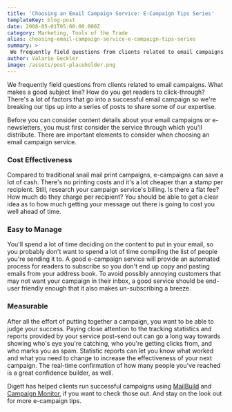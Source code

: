 ```yaml
---
title: 'Choosing an Email Campaign Service: E-Campaign Tips Series'
templateKey: blog-post
date: 2008-05-01T05:00:00.000Z
category: Marketing, Tools of the Trade
alias: choosing-email-campaign-service-e-campaign-tips-series
summary: > 
 We frequently field questions from clients related to email campaigns. What makes a good subject line? How do you get readers to click-through? There's a lot of factors that go into a successful email campaign so we're breaking our tips up into a series of posts to share some of our expertise.
author: Valarie Geckler
image: /assets/post-placeholder.png
---
```


We frequently field questions from clients related to email campaigns. What makes a good subject line? How do you get readers to click-through? There's a lot of factors that go into a successful email campaign so we're breaking our tips up into a series of posts to share some of our expertise.

Before you can consider content details about your email campaigns or e-newsletters, you must first consider the service through which you'll distribute. There are important elements to consider when choosing an email campaign service.

### Cost Effectiveness

Compared to traditional snail mail print campaigns, e-campaigns can save a lot of cash. There's no printing costs and it's a lot cheaper than a stamp per recipient. Still, research your campaign service's billing. Is there a flat fee? How much do they charge per recipient? You should be able to get a clear idea as to how much getting your message out there is going to cost you well ahead of time.

### Easy to Manage

You'll spend a lot of time deciding on the content to put in your email, so you probably don't want to spend a lot of time compiling the list of people you're sending it to. A good e-campaign service will provide an automated process for readers to subscribe so you don't end up copy and pasting emails from your address book. To avoid possibly annoying customers that may not want your campaign in their inbox, a good service should be end-user friendly enough that it also makes un-subscribing a breeze.

### Measurable

After all the effort of putting together a campaign, you want to be able to judge your success. Paying close attention to the tracking statistics and reports provided by your service post-send out can go a long way towards showing who's eye you're catching, who you're getting clicks from, and who marks you as spam. Statistic reports can let you know what worked and what you need to change to increase the effectiveness of your next campaign. The real-time confirmation of how many people you've reached is a great confidence builder, as well.

Digett has helped clients run successful campaigns using [MailBuild](http://mailbuild.com/) and [Campaign Monitor](http://www.campaignmonitor.com/), if you want to check those out. And stay on the look out for more e-campaign tips.